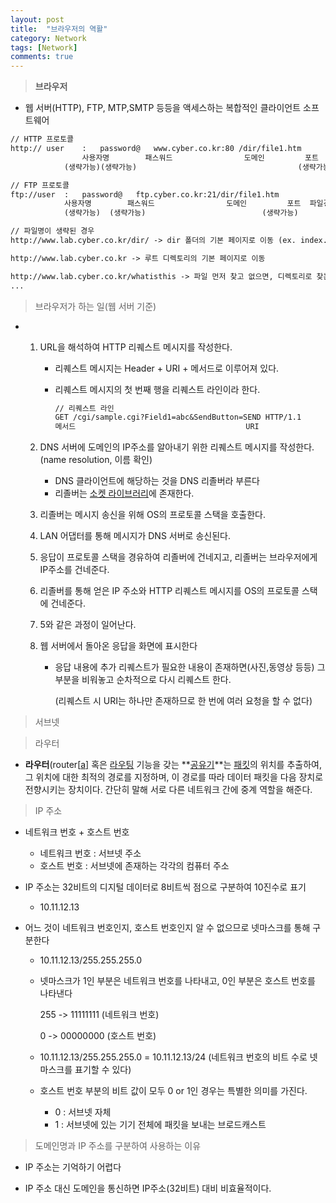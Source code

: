 ```yaml
---
layout: post
title:  "브라우저의 역활"
category: Network
tags: [Network]
comments: true
---
```




> **브라우저**

- 웹 서버(HTTP), FTP, MTP,SMTP 등등을 액세스하는 복합적인 클라이언트 소프트웨어



```markdown
// HTTP 프로토콜
http:// user	:	password@	www.cyber.co.kr:80 /dir/file1.htm
				사용자명 		패스워드				도메인			포트 	파일경로명(디렉토리/파일명)
			(생략가능)(생략가능)									(생략가능)

// FTP 프로토콜
ftp://user	:	password@	ftp.cyber.co.kr:21/dir/file1.htm
			사용자명 		패스워드				도메인			포트 	파일경로명(디렉토리/파일명)
			(생략가능)	(생략가능)							(생략가능)

// 파일명이 생략된 경우
http://www.lab.cyber.co.kr/dir/ -> dir 폴더의 기본 페이지로 이동 (ex. index.html)

http://www.lab.cyber.co.kr -> 루트 디렉토리의 기본 페이지로 이동

http://www.lab.cyber.co.kr/whatisthis -> 파일 먼저 찾고 없으면, 디렉토리로 찾는다.
...
```



> 브라우저가 하는 일(웹 서버 기준)

- 1. URL을 해석하여 HTTP 리퀘스트 메시지를 작성한다.

     - 리퀘스트 메시지는 Header + URI + 메서드로 이루어져 있다. 

     - 리퀘스트 메시지의 첫 번째 행을 리퀘스트 라인이라 한다.

       ```markdown
       // 리퀘스트 라인
       GET /cgi/sample.cgi?Field1=abc&SendButton=SEND HTTP/1.1
       메서드										URI											HTTP 버전
       ```

  

  2. DNS 서버에 도메인의 IP주소를 알아내기 위한 리퀘스트 메시지를 작성한다. (name resolution, 이름 확인)
     - DNS 클라이언트에 해당하는 것을 DNS 리졸버라 부른다
     - 리졸버는 <a href="https://simsimjae.tistory.com/48">소켓 라이브러리</a>에 존재한다.
       
  3. 리졸버는 메시지 송신을 위해 OS의 프로토콜 스택을 호출한다.
     
  4. LAN 어댑터를 통해 메시지가 DNS 서버로 송신된다.

  5. 응답이 프로토콜 스택을 경유하여 리졸버에 건네지고, 리졸버는 브라우저에게 IP주소를 건네준다.

     

  6. 리졸버를 통해 얻은 IP 주소와 HTTP 리퀘스트 메시지를 OS의 프로토콜 스택에 건네준다.
     

  7. 5와 같은 과정이 일어난다.

  8. 웹 서버에서 돌아온 응답을 화면에 표시한다

     - 응답 내용에 추가 리퀘스트가 필요한 내용이 존재하면(사진,동영상 등등) 그 부분을 비워놓고 
       순차적으로 다시 리퀘스트 한다.

       (리퀘스트 시 URI는 하나만 존재하므로 한 번에 여러 요청을 할 수 없다)



>  서브넷



> 라우터

- **라우터**(router[[a\]](https://ko.wikipedia.org/wiki/라우터#cite_note-2) 혹은 [라우팅](https://ko.wikipedia.org/wiki/라우팅) 기능을 갖는 **[공유기](https://ko.wikipedia.org/wiki/공유기)**는 [패킷](https://ko.wikipedia.org/wiki/패킷)의 위치를 추출하여, 그 위치에 대한 최적의 경로를 지정하며, 이 경로를 따라 데이터 패킷을 다음 장치로 전향시키는 장치이다.
  간단히 말해 서로 다른 네트워크 간에 중계 역할을 해준다.



> IP 주소

- 네트워크 번호 + 호스트 번호
  - 네트워크 번호 : 서브넷 주소
  - 호스트 번호 : 서브넷에 존재하는 각각의 컴퓨터 주소

- IP 주소는 32비트의 디지털 데이터로 8비트씩 점으로 구분하여 10진수로 표기

  - 10.11.12.13

- 어느 것이 네트워크 번호인지, 호스트 번호인지 알 수 없으므로 넷마스크를 통해 구분한다

  - 10.11.12.13/255.255.255.0

  - 넷마스크가 1인 부분은 네트워크 번호를 나타내고, 0인 부분은 호스트 번호를 나타낸다

    255 -> 11111111 (네트워크 번호)

    0 -> 00000000 (호스트 번호)

  - 10.11.12.13/255.255.255.0 = 10.11.12.13/24 (네트워크 번호의 비트 수로 넷마스크를 표기할 수 있다)

  - 호스트 번호 부분의 비트 값이 모두 0 or 1인 경우는 특별한 의미를 가진다.

    - 0 : 서브넷 자체
    - 1 : 서브넷에 있는 기기 전체에 패킷을 보내는 브로드캐스트



> 도메인명과 IP 주소를 구분하여 사용하는 이유

- IP 주소는 기억하기 어렵다

- IP 주소 대신 도메인을 통신하면 IP주소(32비트) 대비 비효율적이다.

  